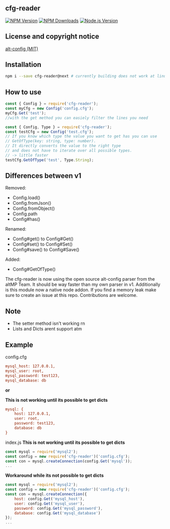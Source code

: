 ﻿## cfg-reader

[![NPM Version][npm-image]][npm-url]
[![NPM Downloads][downloads-image]][downloads-url]
[![Node.js Version][node-version-image]][node-version-url]

## License and copyright notice

[alt-config (MIT)](https://github.com/altmp/alt-config)

## Installation

```bash
npm i --save cfg-reader@next # currently building does not work at linux, feel free to create a pr with correct compile configs to fix that
```

## How to use

```js
const { Config } = require('cfg-reader');
const myCfg = new Config('config.cfg');
myCfg.Get('test');
//with the get method you can easiely filter the lines you need
```

```js
const { Config, Type } = require('cfg-reader');
const testCfg = new Config('test.cfg');
// If you know which type the value you want to get has you can use
// GetOfType(key: string, type: number).
// It directly converts the value to the right type 
// and does not have to iterate over all possible types.
// -> little faster
testCfg.GetOfType('test', Type.String);
```

## Differences between v1
Removed:
- Config.load()
- Config.fromJson()
- Config.fromObject()
- Config.path
- Config#has()

Renamed:
- Config#get() to Config#Get()
- Config#set() to Config#Set()
- Config#save() to Config#Save()

Added:
- Config#GetOfType()

The cfg-reader is now using the open source alt-config parser from the altMP Team.
It should be way faster than my own parser in v1.
Additionally is this module now a native node addon.
If you find a memory leak make sure to create an issue at this repo.
Contributions are welcome.

## Note

 - The setter method isn't working rn
 - Lists and Dicts arent support atm

## Example

config.cfg
```cfg
mysql_host: 127.0.0.1,
mysql_user: root,
mysql_password: test123,
mysql_database: db
```
__or__

**This is not working until its possible to get dicts**
```cfg
mysql: {
    host: 127.0.0.1,
    user: root,
    password: test123,
    database: db
}
```

index.js
**This is not working until its possible to get dicts**
```js
const mysql = require('mysql2');
const config = new require('cfg-reader')('config.cfg');
const con = mysql.createConnection(config.Get('mysql'));
...
```
**Workaround while its not possible to get dicts**
```js
const mysql = require('mysql2');
const config = new require('cfg-reader')('config.cfg');
const con = mysql.createConnection({
    host: config.Get('mysql_host'),
    user: config.Get('mysql_user'),
    password: config.Get('mysql_password'),
    database: config.Get('mysql_database')
});
...
```

[npm-image]: https://img.shields.io/npm/v/cfg-reader.svg
[npm-url]: https://npmjs.org/package/cfg-reader
[node-version-image]: http://img.shields.io/node/v/cfg-reader.svg
[node-version-url]: http://nodejs.org/download/
[downloads-image]: https://img.shields.io/npm/dm/cfg-reader.svg
[downloads-url]: https://npmjs.org/package/cfg-reader
